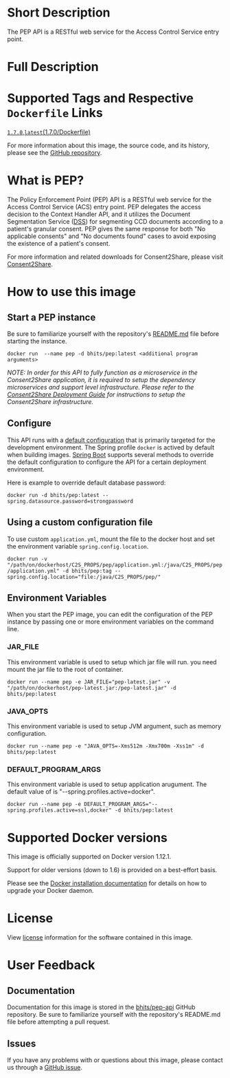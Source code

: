 # Short Description
The PEP API is a RESTful web service for the Access Control Service entry point.

# Full Description

# Supported Tags and Respective `Dockerfile` Links

[`1.7.0`](https://github.com/bhits/pep-api/blob/master/pep/src/main/docker/Dockerfile),[`latest`](https://github.com/bhits/pep-api/blob/master/pep/src/main/docker/Dockerfile)[(1.7.0/Dockerfile)](https://github.com/bhits/pep-api/blob/master/pep/src/main/docker/Dockerfile)

For more information about this image, the source code, and its history, please see the [GitHub repository](https://github.com/bhits/pep-api).

# What is PEP?

The Policy Enforcement Point (PEP) API is a RESTful web service for the Access Control Service (ACS) entry point. PEP delegates the access decision to the Context Handler API, and it utilizes the Document Segmentation Service ([DSS](https://github.com/bhits/dss-api)) for segmenting CCD documents according to a patient's granular consent. PEP gives the same response for both "No applicable consents" and "No documents found" cases to avoid exposing the existence of a patient's consent.

For more information and related downloads for Consent2Share, please visit [Consent2Share](https://bhits.github.io/consent2share/).
# How to use this image


## Start a PEP instance

Be sure to familiarize yourself with the repository's [README.md](https://github.com/bhits/pep-api) file before starting the instance.

`docker run  --name pep -d bhits/pep:latest <additional program arguments>`

*NOTE: In order for this API to fully function as a microservice in the Consent2Share application, it is required to setup the dependency microservices and support level infrastructure. Please refer to the [Consent2Share Deployment Guide](https://github.com/bhits/consent2share/releases/download/2.0.0/c2s-deployment-guide.pdf) for instructions to setup the Consent2Share infrastructure.*


## Configure

This API runs with a [default configuration](https://github.com/bhits/pep-api/blob/master/pep/src/main/resources/application.yml) that is primarily targeted for the development environment.  The Spring profile `docker` is actived by default when building images. [Spring Boot](https://projects.spring.io/spring-boot/) supports several methods to override the default configuration to configure the API for a certain deployment environment. 

Here is example to override default database password:

`docker run -d bhits/pep:latest --spring.datasource.password=strongpassword`

## Using a custom configuration file

To use custom `application.yml`, mount the file to the docker host and set the environment variable `spring.config.location`.

`docker run -v "/path/on/dockerhost/C2S_PROPS/pep/application.yml:/java/C2S_PROPS/pep/application.yml" -d bhits/pep:tag --spring.config.location="file:/java/C2S_PROPS/pep/"`

## Environment Variables

When you start the PEP image, you can edit the configuration of the PEP instance by passing one or more environment variables on the command line. 

### JAR_FILE

This environment variable is used to setup which jar file will run. you need mount the jar file to the root of container.

`docker run --name pep -e JAR_FILE="pep-latest.jar" -v "/path/on/dockerhost/pep-latest.jar:/pep-latest.jar" -d bhits/pep:latest`

### JAVA_OPTS 

This environment variable is used to setup JVM argument, such as memory configuration.

`docker run --name pep -e "JAVA_OPTS=-Xms512m -Xmx700m -Xss1m" -d bhits/pep:latest`

### DEFAULT_PROGRAM_ARGS 

This environment variable is used to setup application arugument. The default value of is "--spring.profiles.active=docker".

`docker run --name pep -e DEFAULT_PROGRAM_ARGS="--spring.profiles.active=ssl,docker" -d bhits/pep:latest`

# Supported Docker versions

This image is officially supported on Docker version 1.12.1.

Support for older versions (down to 1.6) is provided on a best-effort basis.

Please see the [Docker installation documentation](https://docs.docker.com/engine/installation/) for details on how to upgrade your Docker daemon.

# License

View [license](https://github.com/bhits/pep-api/blob/master/LICENSE) information for the software contained in this image.

# User Feedback

## Documentation 

Documentation for this image is stored in the [bhits/pep-api](https://github.com/bhits/pep-api) GitHub repository. Be sure to familiarize yourself with the repository's README.md file before attempting a pull request.

## Issues

If you have any problems with or questions about this image, please contact us through a [GitHub issue](https://github.com/bhits/pep-api/issues).